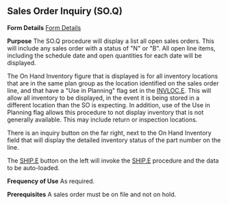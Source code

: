 ## Sales Order Inquiry (SO.Q)
<PageHeader />

**Form Details**
[Form Details](../SO-Q-1/README.md)

**Purpose**
The SO.Q procedure will display a list all open sales orders. This will
include any sales order with a status of "N" or "B". All open line items,
including the schedule date and open quantities for each date will be
displayed.

The On Hand Inventory figure that is displayed is for all inventory locations
that are in the same plan group as the location identified on the sales order
line, and that have a "Use in Planning" flag set in the
[INVLOC.E](../INVLOC-E/README.md). This will allow all inventory to be displayed, in
the event it is being stored in a different location than the SO is expecting.
In addition, use of the Use in Planning flag allows this procedure to not
display inventory that is not generally available. This may include return or
inspection locations.

There is an inquiry button on the far right, next to the On Hand Inventory
field that will display the detailed inventory status of the part number on
the line.

The [SHIP.E](../SHIP-E/README.md) button on the left will invoke the
[SHIP.E](../SHIP-E/README.md) procedure and the data to be auto-loaded.

**Frequency of Use**
As required.

**Prerequisites**
A sales order must be on file and not on hold.

<badge text= "Version 8.10.57 " vertical="middle" />

<PageFooter />
